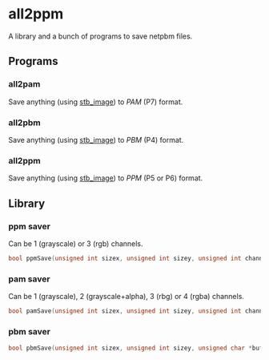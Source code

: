 # all2ppm

A library and a bunch of programs to save netpbm files.

## Programs

### all2pam

Save anything (using [stb_image][]) to *PAM* (P7) format.

### all2pbm

Save anything (using [stb_image][]) to *PBM* (P4) format.

### all2ppm

Save anything (using [stb_image][]) to *PPM* (P5 or P6) format.

## Library

### ppm saver

Can be 1 (grayscale) or 3 (rgb) channels.

``` c
bool ppmSave(unsigned int sizex, unsigned int sizey, unsigned int channels, unsigned char *buf, FILE *f);
```

### pam saver

Can be 1 (grayscale), 2 (grayscale+alpha), 3 (rbg) or 4 (rgba) channels.

``` c
bool pamSave(unsigned int sizex, unsigned int sizey, unsigned int channels, unsigned char *buf, FILE *f);
```

### pbm saver

``` c
bool pbmSave(unsigned int sizex, unsigned int sizey, unsigned char *buf, FILE *f);
```

[stb_image]: https://github.com/nothings/stb/blob/master/stb_image.h
